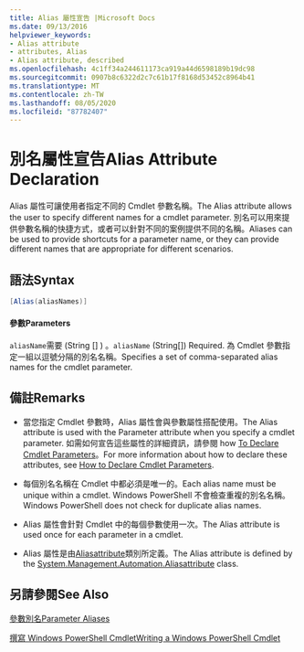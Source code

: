 ```yaml
---
title: Alias 屬性宣告 |Microsoft Docs
ms.date: 09/13/2016
helpviewer_keywords:
- Alias attribute
- attributes, Alias
- Alias attribute, described
ms.openlocfilehash: 4c1ff34a244611173ca919a44d6598189b19dc98
ms.sourcegitcommit: 0907b8c6322d2c7c61b17f8168d53452c8964b41
ms.translationtype: MT
ms.contentlocale: zh-TW
ms.lasthandoff: 08/05/2020
ms.locfileid: "87782407"
---
```

# <a name="alias-attribute-declaration"></a><span data-ttu-id="dda12-102">別名屬性宣告</span><span class="sxs-lookup"><span data-stu-id="dda12-102">Alias Attribute Declaration</span></span>

<span data-ttu-id="dda12-103">Alias 屬性可讓使用者指定不同的 Cmdlet 參數名稱。</span><span class="sxs-lookup"><span data-stu-id="dda12-103">The Alias attribute allows the user to specify different names for a cmdlet parameter.</span></span> <span data-ttu-id="dda12-104">別名可以用來提供參數名稱的快捷方式，或者可以針對不同的案例提供不同的名稱。</span><span class="sxs-lookup"><span data-stu-id="dda12-104">Aliases can be used to provide shortcuts for a parameter name, or they can provide different names that are appropriate for different scenarios.</span></span>

## <a name="syntax"></a><span data-ttu-id="dda12-105">語法</span><span class="sxs-lookup"><span data-stu-id="dda12-105">Syntax</span></span>

```csharp
[Alias(aliasNames)]
```

#### <a name="parameters"></a><span data-ttu-id="dda12-106">參數</span><span class="sxs-lookup"><span data-stu-id="dda12-106">Parameters</span></span>

<span data-ttu-id="dda12-107">`aliasName`需要 (String [] ) 。</span><span class="sxs-lookup"><span data-stu-id="dda12-107">`aliasName` (String[]) Required.</span></span> <span data-ttu-id="dda12-108">為 Cmdlet 參數指定一組以逗號分隔的別名名稱。</span><span class="sxs-lookup"><span data-stu-id="dda12-108">Specifies a set of comma-separated alias names for the cmdlet parameter.</span></span>

## <a name="remarks"></a><span data-ttu-id="dda12-109">備註</span><span class="sxs-lookup"><span data-stu-id="dda12-109">Remarks</span></span>

- <span data-ttu-id="dda12-110">當您指定 Cmdlet 參數時，Alias 屬性會與參數屬性搭配使用。</span><span class="sxs-lookup"><span data-stu-id="dda12-110">The Alias attribute is used with the Parameter attribute when you specify a cmdlet parameter.</span></span> <span data-ttu-id="dda12-111">如需如何宣告這些屬性的詳細資訊，請參閱 how [To Declare Cmdlet Parameters](./how-to-declare-cmdlet-parameters.md)。</span><span class="sxs-lookup"><span data-stu-id="dda12-111">For more information about how to declare these attributes, see [How to Declare Cmdlet Parameters](./how-to-declare-cmdlet-parameters.md).</span></span>

- <span data-ttu-id="dda12-112">每個別名名稱在 Cmdlet 中都必須是唯一的。</span><span class="sxs-lookup"><span data-stu-id="dda12-112">Each alias name must be unique within a cmdlet.</span></span> <span data-ttu-id="dda12-113">Windows PowerShell 不會檢查重複的別名名稱。</span><span class="sxs-lookup"><span data-stu-id="dda12-113">Windows PowerShell does not check for duplicate alias names.</span></span>

- <span data-ttu-id="dda12-114">Alias 屬性會針對 Cmdlet 中的每個參數使用一次。</span><span class="sxs-lookup"><span data-stu-id="dda12-114">The Alias attribute is used once for each parameter in a cmdlet.</span></span>

- <span data-ttu-id="dda12-115">Alias 屬性是由[Aliasattribute](/dotnet/api/System.Management.Automation.AliasAttribute)類別所定義。</span><span class="sxs-lookup"><span data-stu-id="dda12-115">The Alias attribute is defined by the [System.Management.Automation.Aliasattribute](/dotnet/api/System.Management.Automation.AliasAttribute) class.</span></span>

## <a name="see-also"></a><span data-ttu-id="dda12-116">另請參閱</span><span class="sxs-lookup"><span data-stu-id="dda12-116">See Also</span></span>

[<span data-ttu-id="dda12-117">參數別名</span><span class="sxs-lookup"><span data-stu-id="dda12-117">Parameter Aliases</span></span>](./parameter-aliases.md)

[<span data-ttu-id="dda12-118">撰寫 Windows PowerShell Cmdlet</span><span class="sxs-lookup"><span data-stu-id="dda12-118">Writing a Windows PowerShell Cmdlet</span></span>](./writing-a-windows-powershell-cmdlet.md)
